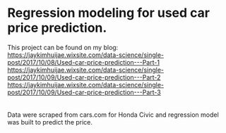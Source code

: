 # Regression modeling for used car price prediction.

This project can be found on my blog: <br/>
https://jaykimhuijae.wixsite.com/data-science/single-post/2017/10/08/Used-car-price-prediction---Part-1 <br/>
https://jaykimhuijae.wixsite.com/data-science/single-post/2017/10/09/Used-car-price-prediction---Part-2 <br/>
https://jaykimhuijae.wixsite.com/data-science/single-post/2017/10/09/Used-car-price-prediction---Part-3 <br/>
<br/><br/>
Data were scraped from cars.com for Honda Civic and regression model was built to predict the price.
